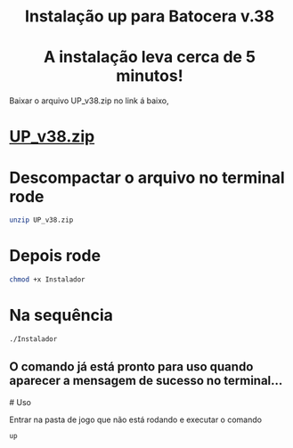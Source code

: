 <center><h1>Instalação up para Batocera v.38</h1></center>





<center><h1>A instalação leva cerca de 5 minutos!</h1></center>

Baixar o arquivo UP_v38.zip no link á baixo, 

# [UP_v38.zip](https://drive.google.com/file/d/1JlkstFHbEhH49sxoJMvUrfbfmc-iUiNP/view?usp=sharing)


# Descompactar o arquivo no terminal rode 

```bash
unzip UP_v38.zip
```

# Depois rode 
```bash
chmod +x Instalador 
```

# Na sequência 
```bash
./Instalador
```
<h2>O comando já está pronto para uso quando aparecer a mensagem de sucesso no terminal...</h2>
# Uso

Entrar na pasta de jogo que não está rodando e executar o comando 

```bash
up

```
